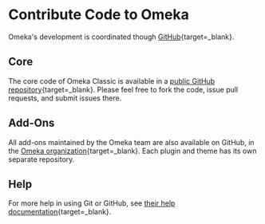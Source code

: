 # Contribute Code to Omeka

Omeka's development is coordinated though [GitHub](http://github.com){target=_blank}.

## Core

The core code of Omeka Classic is available in a [public GitHub repository](http://github.com/omeka/Omeka){target=_blank}. Please feel free to fork the code, issue pull requests, and submit issues there.

## Add-Ons

All add-ons maintained by the Omeka team are also available on GitHub, in the [Omeka organization](http://github.com/omeka){target=_blank}. Each plugin and theme has its own separate repository.

## Help 

For more help in using Git or GitHub, see [their help documentation](http://help.github.com){target=_blank}.
